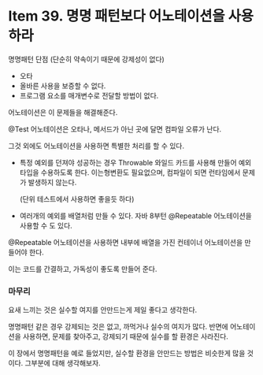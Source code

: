 # Item 39. 명명 패턴보다 어노테이션을 사용하라

명명패턴 단점 (단순히 약속이기 때문에 강제성이 없다)

- 오타
- 올바른 사용을 보증할 수 없다.
- 프로그램 요소를 매개변수로 전달할 방법이 없다.

어노테이션은 이 문제들을 해결해준다.

@Test 어노테이션은 오타나, 메서드가 아닌 곳에 달면 컴파일 오류가 난다.

그것 외에도 어노테이션을 사용하면 특별한 처리를 할 수 있다.

- 특정 예외를 던져야 성공하는 경우 Throwable 와일드 카드를 사용해 만들어 예외 타입을 수용하도록 한다. 이는형변환도 필요없으며, 컴파일이 되면 런타임에서 문제가 발생하지 않는다.
    
    (단위 테스트에서 사용하면 좋을듯 하다)
    
- 여러개의 예외를 배열처럼 만들 수 있다. 자바 8부턴 @Repeatable 어노테이션을 사용할 수 도 있다.

@Repeatable 어노테이션을 사용하면 내부에 배열을 가진 컨테이너 어노테이션을 만들어야 한다.

이는 코드를 간결하고, 가독성이 좋도록 만들어 준다.

### 마무리

요새 느끼는 것은 실수할 여지를 안만드는게 제일 좋다고 생각한다.

명명패턴 같은 경우 강제되는 것은 없고, 까먹거나 실수의 여지가 많다. 반면에 어노테이션을 사용하면, 문제를 찾아주고, 강제되기 때문에 실수를 할 환경은 사라진다.

이 장에서 명명패턴을 예로 들었지만, 실수할 환경을 안만드는 방법은 비슷한게 많을 것이다. 그부분에 대해 생각해보자.
